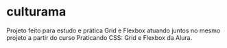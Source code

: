 # culturama
Projeto feito para estudo e prática Grid e Flexbox atuando juntos no mesmo projeto a partir do curso Praticando CSS: Grid e Flexbox da Alura.

